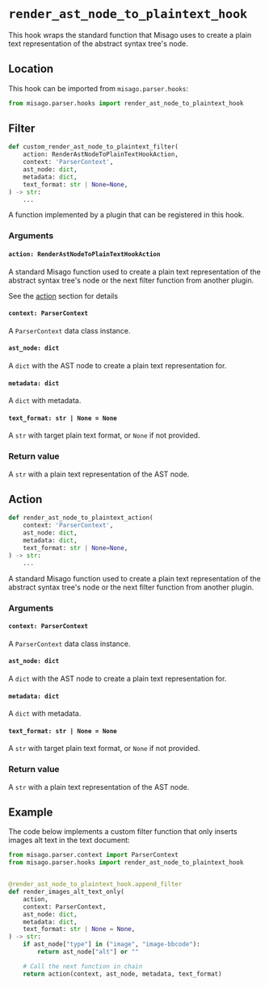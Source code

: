 # `render_ast_node_to_plaintext_hook`

This hook wraps the standard function that Misago uses to create a plain text representation of the abstract syntax tree's node.


## Location

This hook can be imported from `misago.parser.hooks`:

```python
from misago.parser.hooks import render_ast_node_to_plaintext_hook
```


## Filter

```python
def custom_render_ast_node_to_plaintext_filter(
    action: RenderAstNodeToPlainTextHookAction,
    context: 'ParserContext',
    ast_node: dict,
    metadata: dict,
    text_format: str | None=None,
) -> str:
    ...
```

A function implemented by a plugin that can be registered in this hook.


### Arguments

#### `action: RenderAstNodeToPlainTextHookAction`

A standard Misago function used to create a plain text representation of the abstract syntax tree's node or the next filter function from another plugin.

See the [action](#action) section for details


#### `context: ParserContext`

A `ParserContext` data class instance.


#### `ast_node: dict`

A `dict` with the AST node to create a plain text representation for.


#### `metadata: dict`

A `dict` with metadata.


#### `text_format: str | None = None`

A `str` with target plain text format, or `None` if not provided.


### Return value

A `str` with a plain text representation of the AST node.


## Action

```python
def render_ast_node_to_plaintext_action(
    context: 'ParserContext',
    ast_node: dict,
    metadata: dict,
    text_format: str | None=None,
) -> str:
    ...
```

A standard Misago function used to create a plain text representation of the abstract syntax tree's node or the next filter function from another plugin.


### Arguments

#### `context: ParserContext`

A `ParserContext` data class instance.


#### `ast_node: dict`

A `dict` with the AST node to create a plain text representation for.


#### `metadata: dict`

A `dict` with metadata.


#### `text_format: str | None = None`

A `str` with target plain text format, or `None` if not provided.


### Return value

A `str` with a plain text representation of the AST node.


## Example

The code below implements a custom filter function that only inserts images alt text in the text document:

```python
from misago.parser.context import ParserContext
from misago.parser.hooks import render_ast_node_to_plaintext_hook


@render_ast_node_to_plaintext_hook.append_filter
def render_images_alt_text_only(
    action,
    context: ParserContext,
    ast_node: dict,
    metadata: dict,
    text_format: str | None = None,
) -> str:
    if ast_node["type"] in ("image", "image-bbcode"):
        return ast_node["alt"] or ""

    # Call the next function in chain
    return action(context, ast_node, metadata, text_format)
```
